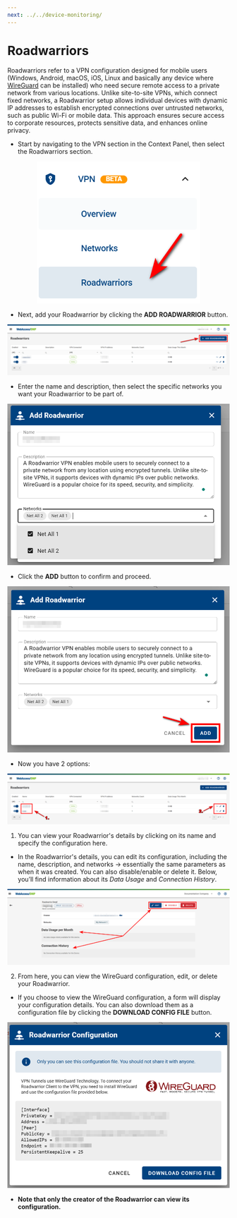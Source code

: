 ```yaml
---
next: ../../device-monitoring/
---
```


# Roadwarriors

Roadwarriors refer to a VPN configuration designed for mobile users (Windows, Android, macOS, iOS, Linux and basically any device where [WireGuard](https://www.wireguard.com/install/) can be installed) who need secure remote access to a private network from various locations. Unlike site-to-site VPNs, which connect fixed networks, a Roadwarrior setup allows individual devices with dynamic IP addresses to establish encrypted connections over untrusted networks, such as public Wi-Fi or mobile data. This approach ensures secure access to corporate resources, protects sensitive data, and enhances online privacy.

- Start by navigating to the VPN section in the Context Panel, then select the Roadwarriors section.

<p align="center">
  <img src="../../images/vpn/vpn_roadwarrior_panel.png" alt="VPN Road Warriors">
</p>

- Next, add your Roadwarrior by clicking the **ADD ROADWARRIOR** button.

![VPN Road Warriors](../../images/vpn/vpn_roadwarriors_add.png)

- Enter the name and description, then select the specific networks you want your Roadwarrior to be part of.

![VPN Road Warriors](../../images/vpn/vpn_roadwarrior_adding2.png)

- Click the **ADD** button to confirm and proceed.

![VPN Road Warriors](../../images/vpn/vpn_roadwarrior_adding.png)

- Now you have 2 options:

![VPN Road Warriors](../../images/vpn/vpn_roadwarrior_edit.png)

1. You can view your Roadwarrior's details by clicking on its name and specify the configuration here.

- In the Roadwarrior's details, you can edit its configuration, including the name, description, and networks → essentially the same parameters as when it was created. You can also disable/enable or delete it. Below, you’ll find information about its *Data Usage* and *Connection History*.

![VPN Road Warriors](../../images/vpn/vpn_roadwarrior_detail.png)

2. From here, you can view the WireGuard configuration, edit, or delete your Roadwarrior.

- If you choose to view the WireGuard configuration, a form will display your configuration details. You can also download them as a configuration file by clicking the **DOWNLOAD CONFIG FILE** button.

![VPN Road Warriors](../../images/vpn/vpn_roadwarrior_config-file.png)

- **Note that only the creator of the Roadwarrior can view its configuration.**

